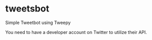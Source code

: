 # tweetsbot
Simple Tweetbot using Tweepy

You need to have a developer account on Twitter to utilize their API.
